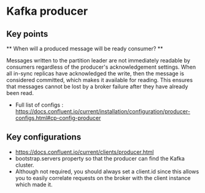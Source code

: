 # Kafka producer

## Key points

** When will a produced message will be ready consumer? **

Messages written to the partition leader are not immediately readable by consumers regardless of the producer's acknowledgement settings.
When all in-sync replicas have acknowledged the write, then the message is considered committed, which makes it available for reading.
This ensures that messages cannot be lost by a broker failure after they have already been read.

* Full list of configs : https://docs.confluent.io/current/installation/configuration/producer-configs.html#cp-config-producer

## Key configurations
* https://docs.confluent.io/current/clients/producer.html
* bootstrap.servers property so that the producer can find the Kafka cluster.
* Although not required, you should always set a client.id since this allows you to easily correlate requests on the broker with the client instance which made it.
